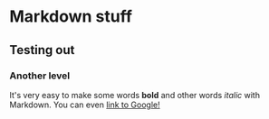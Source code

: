 # Markdown stuff
## Testing out
### Another level

It's very easy to make some words **bold** and other words *italic* with Markdown. You can even [link to Google!](http://google.com)

